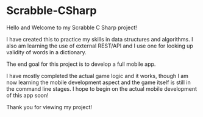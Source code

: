 # Scrabble-CSharp

Hello and Welcome to my Scrabble C Sharp project!

I have created this to practice my skills in data structures and algorithms. 
I also am learning the use of external REST/API and I use one for looking up validity of words in a dictionary.

The end goal for this project is to develop a full mobile app. 

I have mostly completed the actual game logic and it works, though I am now learning the mobile development aspect and the game itself is still in the command line stages.
I hope to begin on the actual mobile development of this app soon!

Thank you for viewing my project!
